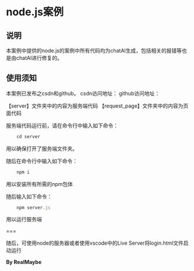 # node.js案例

## 说明

本案例中提供的node.js的案例中所有代码均为chatAI生成，包括相关的报错等也是由chatAI进行修复的。

## 使用须知

本案例已发布之csdn和github。
csdn访问地址：
github访问地址：

【server】文件夹中的内容为服务端代码
【request_page】文件夹中的内容为页面代码

服务端代码运行前，请在命令行中输入如下命令：

```js
    cd server
```

用以确保打开了服务端文件夹。

随后在命令行中输入如下命令：

```js
    npm i
```

用以安装所有所需的npm包体

随后输入如下命令：

```js
    npm server.js
```

用以运行服务端

===

随后，可使用node的服务器或者使用vscode中的Live Server将login.html文件启动运行

**By RealMaybe**

